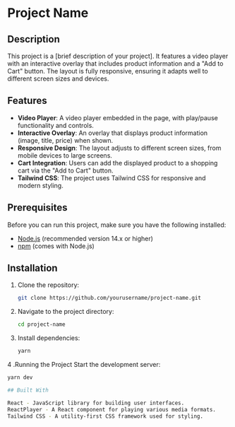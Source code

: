 # Project Name

## Description

This project is a [brief description of your project]. It features a video player with an interactive overlay that includes product information and a "Add to Cart" button. The layout is fully responsive, ensuring it adapts well to different screen sizes and devices.

## Features

- **Video Player**: A video player embedded in the page, with play/pause functionality and controls.
- **Interactive Overlay**: An overlay that displays product information (image, title, price) when shown.
- **Responsive Design**: The layout adjusts to different screen sizes, from mobile devices to large screens.
- **Cart Integration**: Users can add the displayed product to a shopping cart via the "Add to Cart" button.
- **Tailwind CSS**: The project uses Tailwind CSS for responsive and modern styling.

## Prerequisites

Before you can run this project, make sure you have the following installed:

- [Node.js](https://nodejs.org/) (recommended version 14.x or higher)
- [npm](https://www.npmjs.com/) (comes with Node.js)

## Installation

1. Clone the repository:

   ```bash
   git clone https://github.com/yourusername/project-name.git

   ```

2. Navigate to the project directory:

   ```bash
   cd project-name

   ```

3. Install dependencies:
   ```bash
   yarn
   ```

4 .Running the Project
Start the development server:
```bash
yarn dev

## Built With

React - JavaScript library for building user interfaces.
ReactPlayer - A React component for playing various media formats.
Tailwind CSS - A utility-first CSS framework used for styling.
